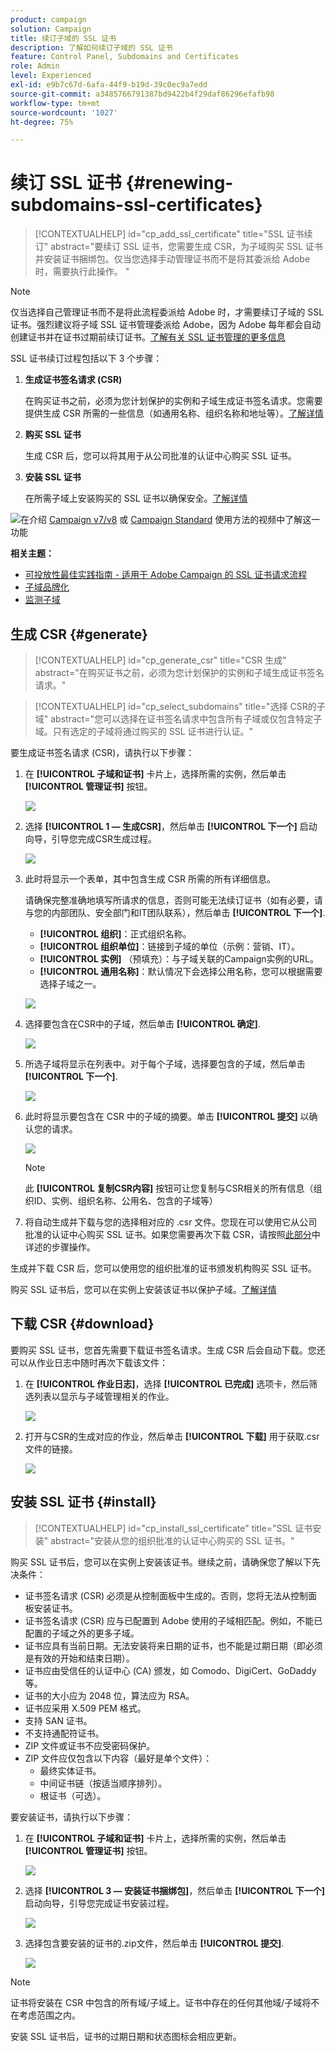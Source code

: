 ```yaml
---
product: campaign
solution: Campaign
title: 续订子域的 SSL 证书
description: 了解如何续订子域的 SSL 证书
feature: Control Panel, Subdomains and Certificates
role: Admin
level: Experienced
exl-id: e9b7c67d-6afa-44f9-b19d-39c0ec9a7edd
source-git-commit: a3485766791387bd9422b4f29daf86296efafb98
workflow-type: tm+mt
source-wordcount: '1027'
ht-degree: 75%

---
```


# 续订 SSL 证书 {#renewing-subdomains-ssl-certificates}

>[!CONTEXTUALHELP]
>id="cp_add_ssl_certificate"
>title="SSL 证书续订"
>abstract="要续订 SSL 证书，您需要生成 CSR，为子域购买 SSL 证书并安装证书捆绑包。仅当您选择手动管理证书而不是将其委派给 Adobe 时，需要执行此操作。 "

>[!NOTE]
>
>仅当选择自己管理证书而不是将此流程委派给 Adobe 时，才需要续订子域的 SSL 证书。强烈建议将子域 SSL 证书管理委派给 Adobe，因为 Adobe 每年都会自动创建证书并在证书过期前续订证书。[了解有关 SSL 证书管理的更多信息](monitoring-ssl-certificates.md#management)

SSL 证书续订过程包括以下 3 个步骤：

1. **生成证书签名请求 (CSR)**

   在购买证书之前，必须为您计划保护的实例和子域生成证书签名请求。您需要提供生成 CSR 所需的一些信息（如通用名称、组织名称和地址等）。[了解详情](#generate)

1. **购买 SSL 证书**

   生成 CSR 后，您可以将其用于从公司批准的认证中心购买 SSL 证书。

1. **安装 SSL 证书**

   在所需子域上安装购买的 SSL 证书以确保安全。[了解详情](#install)

![](assets/do-not-localize/how-to-video.png)在介绍 [Campaign v7/v8](https://experienceleague.adobe.com/docs/campaign-classic-learn/control-panel/subdomains-and-certificates/adding-ssl-certificates.html?lang=zh-Hans#subdomains-and-certificates) 或 [Campaign Standard](https://experienceleague.adobe.com/docs/campaign-standard-learn/control-panel/subdomains-and-certificates/adding-ssl-certificates.html?lang=zh-Hans#adding-ssl-certificates) 使用方法的视频中了解这一功能

**相关主题：**

* [可投放性最佳实践指南 - 适用于 Adobe Campaign 的 SSL 证书请求流程](https://experienceleague.adobe.com/docs/deliverability-learn/deliverability-best-practice-guide/additional-resources/campaign/ac-ssl-certificate-request.html?lang=zh-Hans)
* [子域品牌化](../../subdomains-certificates/using/subdomains-branding.md)
* [监测子域](../../subdomains-certificates/using/monitoring-subdomains.md)

## 生成 CSR {#generate}

>[!CONTEXTUALHELP]
>id="cp_generate_csr"
>title="CSR 生成"
>abstract="在购买证书之前，必须为您计划保护的实例和子域生成证书签名请求。"

>[!CONTEXTUALHELP]
>id="cp_select_subdomains"
>title="选择 CSR的子域"
>abstract="您可以选择在证书签名请求中包含所有子域或仅包含特定子域。只有选定的子域将通过购买的 SSL 证书进行认证。"

要生成证书签名请求 (CSR)，请执行以下步骤：

1. 在 **[!UICONTROL 子域和证书]** 卡片上，选择所需的实例，然后单击 **[!UICONTROL 管理证书]** 按钮。

   ![](assets/renewal1.png)

1. 选择 **[!UICONTROL 1 — 生成CSR]**，然后单击 **[!UICONTROL 下一个]** 启动向导，引导您完成CSR生成过程。

   ![](assets/renewal2.png)

1. 此时将显示一个表单，其中包含生成 CSR 所需的所有详细信息。

   请确保完整准确地填写所请求的信息，否则可能无法续订证书（如有必要，请与您的内部团队、安全部门和IT团队联系），然后单击 **[!UICONTROL 下一个]**.

   * **[!UICONTROL 组织]**：正式组织名称。
   * **[!UICONTROL 组织单位]**：链接到子域的单位（示例：营销、IT）。
   * **[!UICONTROL 实例]** （预填充）：与子域关联的Campaign实例的URL。
   * **[!UICONTROL 通用名称]**：默认情况下会选择公用名称，您可以根据需要选择子域之一。

   ![](assets/renewal3.png)

1. 选择要包含在CSR中的子域，然后单击 **[!UICONTROL 确定]**.

   ![](assets/renewal4.png)

1. 所选子域将显示在列表中。对于每个子域，选择要包含的子域，然后单击 **[!UICONTROL 下一个]**.

   ![](assets/renewal5.png)

1. 此时将显示要包含在 CSR 中的子域的摘要。单击 **[!UICONTROL 提交]** 以确认您的请求。

   ![](assets/renewal6.png)

   >[!NOTE]
   >
   >此 **[!UICONTROL 复制CSR内容]** 按钮可让您复制与CSR相关的所有信息（组织ID、实例、组织名称、公用名、包含的子域等）

1. 将自动生成并下载与您的选择相对应的 .csr 文件。您现在可以使用它从公司批准的认证中心购买 SSL 证书。如果您需要再次下载 CSR，请按照[此部分](#download)中详述的步骤操作。

生成并下载 CSR 后，您可以使用您的组织批准的证书颁发机构购买 SSL 证书。

购买 SSL 证书后，您可以在实例上安装该证书以保护子域。[了解详情](#install)

## 下载 CSR {#download}

要购买 SSL 证书，您首先需要下载证书签名请求。生成 CSR 后会自动下载。您还可以从作业日志中随时再次下载该文件：

1. 在 **[!UICONTROL 作业日志]**，选择 **[!UICONTROL 已完成]** 选项卡，然后筛选列表以显示与子域管理相关的作业。

   ![](assets/renewal-download.png)

1. 打开与CSR的生成对应的作业，然后单击 **[!UICONTROL 下载]** 用于获取.csr文件的链接。

   ![](assets/renewal-download-button.png)

## 安装 SSL 证书 {#install}

>[!CONTEXTUALHELP]
>id="cp_install_ssl_certificate"
>title="SSL 证书安装"
>abstract="安装从您的组织批准的认证中心购买的 SSL 证书。"

购买 SSL 证书后，您可以在实例上安装该证书。继续之前，请确保您了解以下先决条件：

* 证书签名请求 (CSR) 必须是从控制面板中生成的。否则，您将无法从控制面板安装证书。
* 证书签名请求 (CSR) 应与已配置到 Adobe 使用的子域相匹配。例如，不能已配置的子域之外的更多子域。
* 证书应具有当前日期。无法安装将来日期的证书，也不能是过期日期（即必须是有效的开始和结束日期）。
* 证书应由受信任的认证中心 (CA) 颁发，如 Comodo、DigiCert、GoDaddy 等。
* 证书的大小应为 2048 位，算法应为 RSA。
* 证书应采用 X.509 PEM 格式。
* 支持 SAN 证书。
* 不支持通配符证书。
* ZIP 文件或证书不应受密码保护。
* ZIP 文件应仅包含以下内容（最好是单个文件）：
   * 最终实体证书。
   * 中间证书链（按适当顺序排列）。
   * 根证书（可选）。

要安装证书，请执行以下步骤：

1. 在 **[!UICONTROL 子域和证书]** 卡片上，选择所需的实例，然后单击 **[!UICONTROL 管理证书]** 按钮。

   ![](assets/renewal1.png)

1. 选择 **[!UICONTROL 3 — 安装证书捆绑包]**，然后单击 **[!UICONTROL 下一个]** 启动向导，引导您完成证书安装过程。

   ![](assets/install1.png)

1. 选择包含要安装的证书的.zip文件，然后单击 **[!UICONTROL 提交]**.

   ![](assets/install2.png)

>[!NOTE]
>
>证书将安装在 CSR 中包含的所有域/子域上。证书中存在的任何其他域/子域将不在考虑范围之内。

安装 SSL 证书后，证书的过期日期和状态图标会相应更新。
